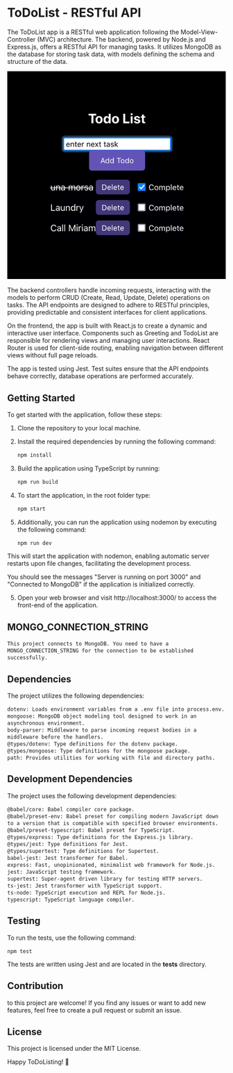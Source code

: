 # ToDoList - RESTful API

The ToDoList app is a RESTful web application following the Model-View-Controller (MVC) architecture. The backend, powered by Node.js and Express.js, offers a RESTful API for managing tasks. It utilizes MongoDB as the database for storing task data, with models defining the schema and structure of the data.

![Alt text](src/views//todoapp.png)

The backend controllers handle incoming requests, interacting with the models to perform CRUD (Create, Read, Update, Delete) operations on tasks. The API endpoints are designed to adhere to RESTful principles, providing predictable and consistent interfaces for client applications.

On the frontend, the app is built with React.js to create a dynamic and interactive user interface. Components such as Greeting and TodoList are responsible for rendering views and managing user interactions. React Router is used for client-side routing, enabling navigation between different views without full page reloads.

The app is tested using Jest. Test suites ensure that the API endpoints behave correctly, database operations are performed accurately.

## Getting Started

To get started with the application, follow these steps:

1. Clone the repository to your local machine.

2. Install the required dependencies by running the following command:

   ```bash
   npm install

3. Build the application using TypeScript by running:


   ```bash
   npm run build

4. To start the application, in the root folder type:


   ```bash
   npm start

5. Additionally, you can run the application using nodemon by executing the following command:


   ```bash
   npm run dev

This will start the application with nodemon, enabling automatic server restarts upon file changes, facilitating the development process.

You should see the messages "Server is running on port 3000" and "Connected to MongoDB" if the application is initialized correctly.

5. Open your web browser and visit http://localhost:3000/ to access the front-end of the application.


<!-- ## Key Components -->


## MONGO_CONNECTION_STRING

    This project connects to MongoDB. You need to have a MONGO_CONNECTION_STRING for the connection to be established successfully.

## Dependencies

The project utilizes the following dependencies:

    dotenv: Loads environment variables from a .env file into process.env.
    mongoose: MongoDB object modeling tool designed to work in an asynchronous environment.
    body-parser: Middleware to parse incoming request bodies in a middleware before the handlers.
    @types/dotenv: Type definitions for the dotenv package.
    @types/mongoose: Type definitions for the mongoose package.
    path: Provides utilities for working with file and directory paths.

## Development Dependencies

The project uses the following development dependencies:

    @babel/core: Babel compiler core package.
    @babel/preset-env: Babel preset for compiling modern JavaScript down to a version that is compatible with specified browser environments.
    @babel/preset-typescript: Babel preset for TypeScript.
    @types/express: Type definitions for the Express.js library.
    @types/jest: Type definitions for Jest.
    @types/supertest: Type definitions for Supertest.
    babel-jest: Jest transformer for Babel.
    express: Fast, unopinionated, minimalist web framework for Node.js.
    jest: JavaScript testing framework.
    supertest: Super-agent driven library for testing HTTP servers.
    ts-jest: Jest transformer with TypeScript support.
    ts-node: TypeScript execution and REPL for Node.js.
    typescript: TypeScript language compiler.

## Testing

To run the tests, use the following command:

    npm test

The tests are written using Jest and are located in the __tests__ directory.


## Contribution

to this project are welcome! If you find any issues or want to add new features, feel free to create a pull request or submit an issue.

## License

This project is licensed under the MIT License.




Happy ToDoListing! 🚀














